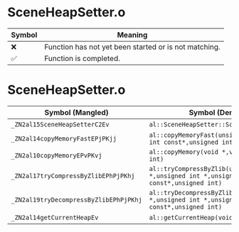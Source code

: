# SceneHeapSetter.o
| Symbol | Meaning 
| ------------- | ------------- 
| :x: | Function has not yet been started or is not matching. 
| :white_check_mark: | Function is completed. 


# SceneHeapSetter.o
| Symbol (Mangled) | Symbol (Demangled) | Decompiled? |
| ------------- |  ------------- | ------------- |
| `_ZN2al15SceneHeapSetterC2Ev` | `al::SceneHeapSetter::SceneHeapSetter(void)` | :x: |
| `_ZN2al14copyMemoryFastEPjPKjj` | `al::copyMemoryFast(unsigned int *,unsigned int const*,unsigned int)` | :x: |
| `_ZN2al10copyMemoryEPvPKvj` | `al::copyMemory(void *,void const*,unsigned int)` | :x: |
| `_ZN2al17tryCompressByZlibEPhPjPKhj` | `al::tryCompressByZlib(unsigned char *,unsigned int *,unsigned char const*,unsigned int)` | :x: |
| `_ZN2al19tryDecompressByZlibEPhPjPKhj` | `al::tryDecompressByZlib(unsigned char *,unsigned int *,unsigned char const*,unsigned int)` | :x: |
| `_ZN2al14getCurrentHeapEv` | `al::getCurrentHeap(void)` | :x: |
